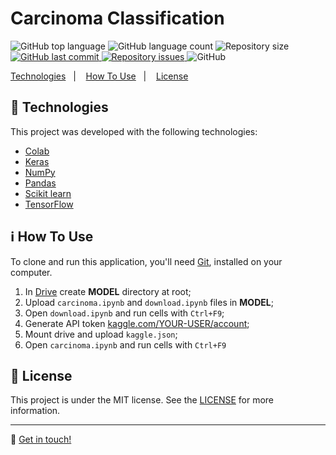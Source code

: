 <h1>Carcinoma Classification</h1>

<p>
  <img alt="GitHub top language" src="https://img.shields.io/github/languages/top/melquisedecfelipe/carcinoma.svg">

  <img alt="GitHub language count" src="https://img.shields.io/github/languages/count/melquisedecfelipe/carcinoma.svg">

  <img alt="Repository size" src="https://img.shields.io/github/repo-size/melquisedecfelipe/carcinoma.svg">

  <a href="https://github.com/melquisedecfelipe/carcinoma/commits/master">
    <img alt="GitHub last commit" src="https://img.shields.io/github/last-commit/melquisedecfelipe/carcinoma.svg">
  </a>

  <a href="https://github.com/melquisedecfelipe/carcinoma/issues">
    <img alt="Repository issues" src="https://img.shields.io/github/issues/melquisedecfelipe/carcinoma.svg">
  </a>

  <img alt="GitHub" src="https://img.shields.io/github/license/melquisedecfelipe/carcinoma.svg">
</p>

<p>
  <a href="#rocket-technologies">Technologies</a>&nbsp;&nbsp;&nbsp;|&nbsp;&nbsp;&nbsp;
  <a href="#information_source-how-to-use">How To Use</a>&nbsp;&nbsp;&nbsp;|&nbsp;&nbsp;&nbsp;
  <a href="#memo-license">License</a>
</p>

## :rocket: Technologies

This project was developed with the following technologies:

- [Colab](https://colab.research.google.com)
- [Keras](https://keras.io/)
- [NumPy](https://numpy.org/)
- [Pandas](https://pandas.pydata.org/)
- [Scikit learn](https://scikit-learn.org/)
- [TensorFlow](https://www.tensorflow.org/)

## :information_source: How To Use

To clone and run this application, you'll need [Git](https://git-scm.com), installed on your computer.

1. In [Drive](https://drive.google.com/) create **MODEL** directory at root;
2. Upload `carcinoma.ipynb` and `download.ipynb` files in  **MODEL**;
3. Open `download.ipynb` and run cells with `Ctrl+F9`;
4. Generate API token [kaggle.com/YOUR-USER/account](https://www.kaggle.com/YOUR-USER/account);
5. Mount drive and upload `kaggle.json`;
6. Open `carcinoma.ipynb` and run cells with `Ctrl+F9`

## :memo: License

This project is under the MIT license. See the [LICENSE](https://github.com/melquisedecfelipe/carcinoma/blob/master/LICENSE) for more information.

---

:wave: [Get in touch!](https://www.linkedin.com/in/melquisedecfelipe/)
